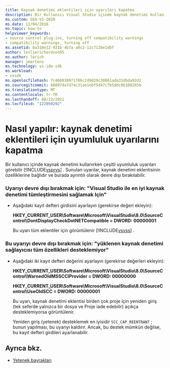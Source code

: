 ```yaml
---
title: Kaynak denetimi eklentileri için uyarıları kapatma
description: Bir Kullanıcı Visual Studio içinde kaynak denetimi kullanırken çeşitli uyumluluk uyarıları görebilir. Bu uyarıları devre dışı bırakmayı öğrenin.
ms.custom: SEO-VS-2020
ms.date: 11/04/2016
ms.topic: how-to
helpviewer_keywords:
- source control plug-ins, turning off compatibility warnings
- compatibility warnings, turning off
ms.assetid: ba318e12-921b-4b7a-a8c2-12c712be1dbf
author: leslierichardson95
ms.author: lerich
manager: jmartens
ms.technology: vs-ide-sdk
ms.workload:
- vssdk
ms.openlocfilehash: fc460038971786c2d9d29c30861ada31dbda92d2
ms.sourcegitcommit: 68897da7d74c31ae1ebf5d47c7b5ddc9b108265b
ms.translationtype: MT
ms.contentlocale: tr-TR
ms.lasthandoff: 08/13/2021
ms.locfileid: "122050292"
---
```

# <a name="how-to-turn-off-compatibility-warnings-for-source-control-plug-ins"></a>Nasıl yapılır: kaynak denetimi eklentileri için uyumluluk uyarılarını kapatma

Bir kullanıcı içinde kaynak denetimi kullanırken çeşitli uyumluluk uyarıları görebilir [!INCLUDE[vsprvs](../code-quality/includes/vsprvs_md.md)] . Sunulan uyarılar, kaynak denetimi eklentisinin özelliklerine bağlıdır ve burada ayrıntılı olarak devre dışı bırakılabilir.

### <a name="to-disable-the-warning-to-ensure-optimal-source-control-integration-with-visual-studio"></a>Uyarıyı devre dışı bırakmak için: "Visual Studio ile en iyi kaynak denetimi tümleştirmesini sağlamak Için"

- Aşağıdaki kayıt defteri girdisini ayarlayın (gerekirse değeri ekleyin):

   **HKEY_CURRENT_USER\Software\Microsoft\VisualStudio\8.0\SourceControl\DontDisplayCheckDotNETCompatible = DWORD: 00000001**

   Bu uyarı tüm eklentiler için görüntülenir [!INCLUDE[vsvss](../extensibility/includes/vsvss_md.md)] .

### <a name="to-disable-the-warning-the-installed-source-control-provider-does-not-support-all-the-capabilities"></a>Bu uyarıyı devre dışı bırakmak için: "yüklenen kaynak denetimi sağlayıcısı tüm özellikleri desteklemiyor"

- Aşağıdaki iki kayıt defteri değerini ayarlayın (gerekirse değerleri ekleyin):

     **HKEY_CURRENT_USER\Software\Microsoft\VisualStudio\8.0\SourceControl\WarnedOldMSSCCIProvider = DWORD: 00000000**

    **HKEY_CURRENT_USER\Software\Microsoft\VisualStudio\8.0\SourceControl\UseOldSCC = DWORD: 00000001**

     Bu uyarı, kaynak denetimi eklentisi birden çok proje için yeniden giriş (tek seferde yalnızca bir dosya ve Proje iade edebilir) açıkça desteklemiyorsa görüntülenir.

     Yeniden giriş (yetenek) desteklemek en iyisidir `SCC_CAP_REENTRANT` ; bunun yapılması, bu uyarıyı kaldırır. Ancak, bu destek mümkün değilse, bu kayıt defteri girdileri ayarlanabilir.

## <a name="see-also"></a>Ayrıca bkz.

- [Yetenek bayrakları](../extensibility/capability-flags.md)
